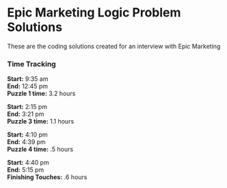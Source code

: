 # Epic Marketing Logic Problem Solutions
These are the coding solutions created for an interview with Epic Marketing

### Time Tracking
**Start:** 9:35 am <br/>
**End:** 12:45 pm <br/>
**Puzzle 1 time:** 3.2 hours

**Start:** 2:15 pm <br/>
**End:** 3:21 pm <br/>
**Puzzle 3 time:** 1.1 hours


**Start:** 4:10 pm <br/>
**End:** 4:39 pm <br/>
**Puzzle 4 time:** .5 hours


**Start:** 4:40 pm <br/>
**End:** 5:15 pm <br/>
**Finishing Touches:** .6 hours



